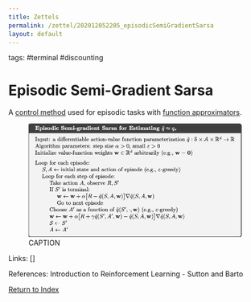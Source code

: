 ```yaml
---
title: Zettels
permalink: /zettel/202012052205_episodicSemiGradientSarsa
layout: default
---
```

tags: #terminal #discounting

# Episodic Semi-Gradient Sarsa

A [control method](TODO) used for episodic tasks with [function approximators](202012052211_rlFunctionApproximators).

<figure>
  <img src="/Images/ReinforcementLearning/EpisodicSemiGradientSarsaQ.png"
     alt="ALT"
     class="centerImage"
     style="width: 700px;" />
  <figcaption> CAPTION </figcaption>     
</figure>

Links: []

References: Introduction to Reinforcement Learning - Sutton and Barto

[Return to Index](index)